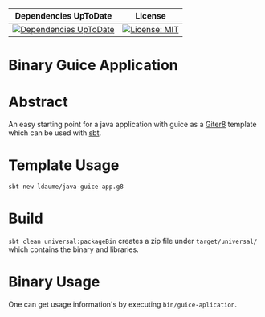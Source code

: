 | Dependencies UpToDate | License |
|:---------------------:|:-------:|
| [![Dependencies UpToDate](https://ci.reinvent-software.de/buildStatus/icon?job=java-guice-app-template-DependencyCheck)](https://ci.reinvent-software.de/job/java-guice-app-template-DependencyCheck) | [![License: MIT](https://img.shields.io/badge/License-MIT-yellow.svg)](https://opensource.org/licenses/MIT) |

Binary Guice Application
==========

# Abstract

An easy starting point for a java application with guice as a [Giter8](http://www.foundweekends.org/giter8/) template which can be used with [sbt](http://www.scala-sbt.org/).

# Template Usage
`sbt new ldaume/java-guice-app.g8`

# Build

`sbt clean universal:packageBin` creates a zip file under `target/universal/` which contains the binary and libraries.

# Binary Usage

One can get usage information's by executing `bin/guice-aplication`.
